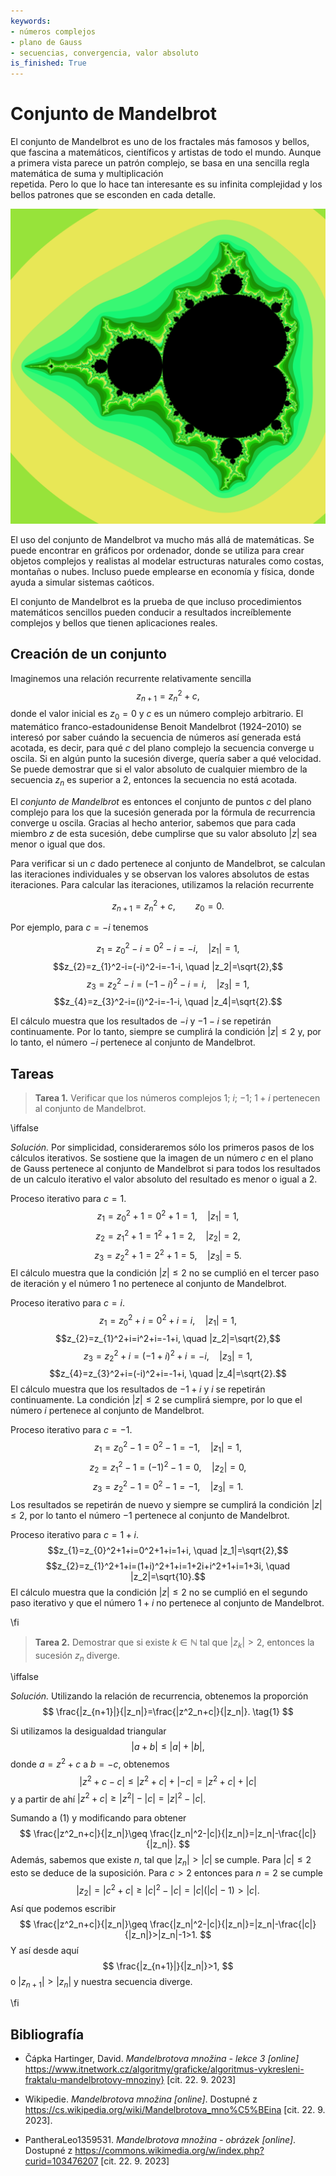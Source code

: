 ```yaml
---
keywords:
- números complejos
- plano de Gauss
- secuencias, convergencia, valor absoluto
is_finished: True
---
```


# Conjunto de Mandelbrot

El conjunto de Mandelbrot es uno de los fractales 
 más famosos y bellos, que fascina a matemáticos, 
científicos y artistas de todo el mundo. Aunque a primera vista 
parece un patrón complejo, se basa en 
una sencilla regla matemática de suma y multiplicación  
repetida. Pero lo que lo hace tan interesante es 
su infinita complejidad y los bellos patrones que se 
esconden en cada detalle.

![Conjunto de Mandelbrot. El color de los puntos de su vecindad corresponde al orden del miembro de la secuencia que se encuentra primero que se dirige al infinito.](Mandelbrot.png)

El uso del conjunto de Mandelbrot va mucho más allá de 
matemáticas. Se puede encontrar en gráficos por ordenador, donde se 
utiliza para crear objetos complejos y realistas
al modelar estructuras naturales como costas, montañas 
o nubes. Incluso puede emplearse en economía y física, donde 
ayuda a simular sistemas caóticos.

El conjunto de Mandelbrot es la prueba de que incluso procedimientos 
matemáticos sencillos pueden conducir a resultados 
increíblemente complejos y bellos que tienen aplicaciones 
reales.

## Creación de un conjunto

Imaginemos una relación recurrente relativamente sencilla
$$
z_{n+1}=z_{n}^2+c,
$$ 
donde el valor inicial es $z_0=0$ y $c$ es un número 
complejo arbitrario. El matemático franco-estadounidense Benoit Mandelbrot (1924–2010) 
se interesó por saber cuándo la secuencia de números así generada está acotada, es decir, para qué $c$ 
del plano complejo la secuencia converge u oscila. Si en algún punto 
la sucesión diverge, quería saber a qué velocidad. Se puede demostrar que 
si el valor absoluto de cualquier miembro de la secuencia $z_{n}$ es superior a 2, 
entonces la secuencia no está acotada. 

El *conjunto de Mandelbrot* es entonces el conjunto de puntos $c$ del plano complejo para los que la sucesión generada por la fórmula de recurrencia converge u oscila. Gracias al hecho anterior, sabemos que para cada miembro $z$ de esta sucesión, debe cumplirse que su valor absoluto $|z|$ sea menor o igual que dos. 

Para verificar si un $c$ dado pertenece al conjunto de Mandelbrot, se calculan las iteraciones individuales y se observan los valores absolutos de estas iteraciones. Para calcular las iteraciones, utilizamos la relación recurrente

$$
z_{n+1}=z_{n}^2+c,\qquad z_0=0.
$$

Por ejemplo, para $c=-i$ tenemos

$$z_{1}=z_{0}^2-i=0^2-i=-i, \quad |z_1|=1,$$
$$z_{2}=z_{1}^2-i=(-i)^2-i=-1-i, \quad |z_2|=\sqrt{2},$$
$$z_{3}=z_{2}^2-i=(-1-i)^2-i=i, \quad |z_3|=1,$$
$$z_{4}=z_{3}^2-i=(i)^2-i=-1-i, \quad |z_4|=\sqrt{2}.$$

El cálculo muestra que los resultados de $-i$ y $-1-i$ se repetirán continuamente. 
Por lo tanto, siempre se cumplirá la condición $|z|\leq2$ y, por lo tanto, el número $-i$ pertenece al conjunto 
de Mandelbrot.

## Tareas

> **Tarea 1.** Verificar que los números complejos $1$; $i$; $-1$; $1+i$ pertenecen al conjunto de Mandelbrot.

\iffalse

*Solución.* Por simplicidad, consideraremos sólo los primeros pasos 
de los cálculos iterativos. Se sostiene que la imagen de un número $c$ en el plano de Gauss pertenece al conjunto 
de Mandelbrot si para todos los resultados de un calculo iterativo el valor 
absoluto del resultado es menor o igual a $2$.

Proceso iterativo para $c=1$.
$$z_{1}=z_{0}^2+1=0^2+1=1, \quad |z_1|=1,$$
$$z_{2}=z_{1}^2+1=1^2+1=2, \quad |z_2|=2,$$
$$z_{3}=z_{2}^2+1=2^2+1=5, \quad |z_3|=5.$$
El cálculo muestra que la condición $|z|\leq2$ no se cumplió en el tercer 
paso de iteración y el número $1$ no pertenece al conjunto de Mandelbrot.

Proceso iterativo para $c=i$.
$$z_{1}=z_{0}^2+i=0^2+i=i, \quad |z_1|=1,$$
$$z_{2}=z_{1}^2+i=i^2+i=-1+i, \quad |z_2|=\sqrt{2},$$
$$z_{3}=z_{2}^2+i=(-1+i)^2+i=-i, \quad |z_3|=1,$$
$$z_{4}=z_{3}^2+i=(-i)^2+i=-1+i, \quad |z_4|=\sqrt{2}.$$
El cálculo muestra que los resultados de $-1+i$ y $i$ se repetirán continuamente. 
La condición $|z|\leq2$ se cumplirá siempre, por lo que el número $i$ pertenece 
al conjunto de Mandelbrot.

Proceso iterativo para $c=-1$.
$$z_{1}=z_{0}^2-1=0^2-1=-1, \quad |z_1|=1,$$
$$z_{2}=z_{1}^2-1=(-1)^2-1=0, \quad |z_2|=0,$$
$$z_{3}=z_{2}^2-1=0^2-1=-1, \quad |z_3|=1.$$
Los resultados se repetirán de nuevo y siempre se cumplirá la condición $|z|\leq2$, 
por lo tanto el número $-1$ pertenece al conjunto de Mandelbrot.

Proceso iterativo para $c=1+i$.
$$z_{1}=z_{0}^2+1+i=0^2+1+i=1+i, \quad |z_1|=\sqrt{2},$$
$$z_{2}=z_{1}^2+1+i=(1+i)^2+1+i=1+2i+i^2+1+i=1+3i, \quad |z_2|=\sqrt{10}.$$
El cálculo muestra que la condición $|z|\leq2$ no se cumplió en el segundo 
paso iterativo y que el número $1+i$ no pertenece al conjunto de Mandelbrot.

\fi

> **Tarea 2.** Demostrar que si existe $k\in \mathbb{N}$ tal que $|z_k|>2$, entonces la sucesión $z_n$ diverge.

\iffalse

*Solución.* Utilizando la relación de recurrencia, obtenemos la proporción
$$
\frac{|z_{n+1}|}{|z_n|}=\frac{|z^2_n+c|}{|z_n|}. 
\tag{1}
$$

Si utilizamos la desigualdad triangular
$$
|a+b|\leq|a|+|b|,
$$ 
donde $a=z^2+c$ a $b=-c$, obtenemos
$$
|z^2+c-c|\leq|z^2+c|+|-c|=|z^2+c|+|c|
$$
y a partir de ahí $|z^2+c|\geq|z^2|-|c|=|z|^2-|c|$.

Sumando a $(1)$ y modificando para obtener
$$
\frac{|z^2_n+c|}{|z_n|}\geq \frac{|z_n|^2-|c|}{|z_n|}=|z_n|-\frac{|c|}{|z_n|}.
$$
Además, sabemos que existe $n$, tal que $|z_n|>|c|$ se cumple. Para $|c|\leq2$ esto se deduce de la suposición. Para $c>2$ entonces para $n=2$ se cumple 
$$
|z_2|=|c^2+c|\geq|c|^2-|c|=|c|(|c|-1)>|c|.
$$
Así que podemos escribir
$$
\frac{|z^2_n+c|}{|z_n|}\geq \frac{|z_n|^2-|c|}{|z_n|}=|z_n|-\frac{|c|}{|z_n|}>|z_n|-1>1.
$$
Y así desde aquí
$$
\frac{|z_{n+1}|}{|z_n|}>1,
$$
o $|z_{n+1}|>|z_n|$ y nuestra secuencia diverge.

\fi

## Bibliografía 

*  Čápka Hartinger, David. *Mandelbrotova množina - lekce 3 [online]* https://www.itnetwork.cz/algoritmy/graficke/algoritmus-vykresleni-fraktalu-mandelbrotovy-mnoziny} [cit. 22. 9. 2023]

* Wikipedie. *Mandelbrotova množina [online]*. Dostupné z https://cs.wikipedia.org/wiki/Mandelbrotova_mno%C5%BEina [cit. 22. 9. 2023].

* PantheraLeo1359531. *Mandelbrotova množina - obrázek [online]*. Dostupné z https://commons.wikimedia.org/w/index.php?curid=103476207 [cit. 22. 9. 2023]




